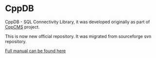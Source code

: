 # CppDB

CppDB - SQL Connectivity Library, it was developed originally as part of [CppCMS](http://cppcms.com/) project.

This is now new official repository. 
It was migrated from sourceforge svn repository.

[Full manual can be found here](http://cppcms.com/sql/cppdb/)

